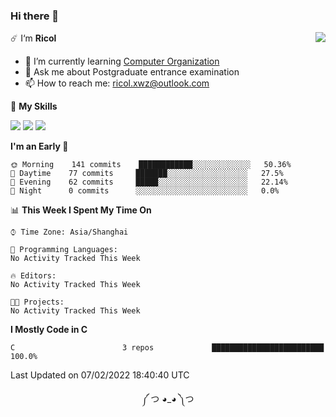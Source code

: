 ### Hi there 👋

<a href="#">
  <img align="right" src="https://github-readme-stats.vercel.app/api?username=Ricolxwz&count_private=true&show_icons=true&theme=prussian" />
</a>

☄️ I‘m **Ricol**

- 🌱 I’m currently learning [Computer Organization](https://github.com/Ricolxwz/Computer-Organization-408)
- 💬 Ask me about Postgraduate entrance examination
- 📫 How to reach me: ricol.xwz@outlook.com

🌟 **My Skills**

![](https://img.shields.io/badge/-Git-000000?style=flat-square&logo=git&logoColor=fff)
![](https://img.shields.io/badge/-C-3e74a2?style=flat-square&logo=C&logoColor=fff)
![](https://img.shields.io/badge/-Python-4fc08d?style=flat-square&logo=python&logoColor=fff)

<!--START_SECTION:waka-->
**I'm an Early 🐤** 

```text
🌞 Morning    141 commits    ████████████░░░░░░░░░░░░░   50.36% 
🌆 Daytime    77 commits     ███████░░░░░░░░░░░░░░░░░░   27.5% 
🌃 Evening    62 commits     █████░░░░░░░░░░░░░░░░░░░░   22.14% 
🌙 Night      0 commits      ░░░░░░░░░░░░░░░░░░░░░░░░░   0.0%

```


📊 **This Week I Spent My Time On** 

```text
⌚︎ Time Zone: Asia/Shanghai

💬 Programming Languages: 
No Activity Tracked This Week

🔥 Editors: 
No Activity Tracked This Week

🐱‍💻 Projects: 
No Activity Tracked This Week

```

**I Mostly Code in C** 

```text
C                        3 repos             █████████████████████████   100.0%

```



 Last Updated on 07/02/2022 18:40:40 UTC
<!--END_SECTION:waka-->

<div align="center">
༼ つ ◕_◕ ༽つ
</div>
